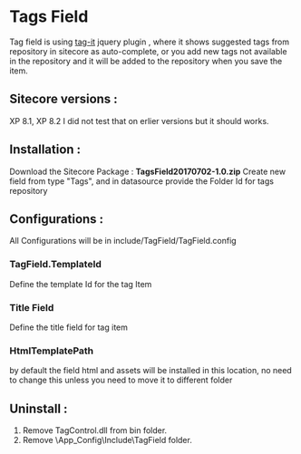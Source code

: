 # Tags Field
Tag field is using <a target='blank' href="https://github.com/aehlke/tag-it">tag-it</a> jquery plugin , where it shows suggested tags from repository in sitecore as auto-complete, or you add new tags not available in the repository and it will be added to the repository when you save the item.
<h2> Sitecore versions :</h2>
XP 8.1, XP 8.2 I did not test that on erlier versions but it should works.

<h2> Installation :</h2>

Download the Sitecore Package : <b>TagsField20170702-1.0.zip</b>
Create new field from type "Tags", and in datasource provide the Folder Id for tags repository


<h2> Configurations : </h2>

All Configurations will be in include/TagField/TagField.config

<h3> TagField.TemplateId </h3>

Define the template Id for the tag Item

<setting name="TagField.TemplateId" value="{5AC7DEB1-15A5-46E1-B2E7-FC9C8DADEBFD}" />

<h3> Title Field </h3>

Define the title field for tag item
<setting name="TagField.TitleField" value="Title" />
      
<h3> HtmlTemplatePath </h3>
by default the field html and assets will be installed in this location, no need to change this unless you need to move it to different folder
<setting name="TagField.HTMLTemplatePath" value="sitecore\\shell\\Controls\\tag field\\template.html" />

<h2> Uninstall : </h2>

1) Remove TagControl.dll from bin folder.
2) Remove \App_Config\Include\TagField folder.

